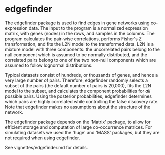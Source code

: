 # edgefinder
The edgefinder package is used to find edges in gene networks using co-expression
data. The input to the program is a normalized expression matrix, with genes (nodes)
in the rows, and samples in the columns.
The program calculates the pair-wise correlations, performs Fisher's Z 
transformation, and fits the L2N model to the transformed data. L2N is a mixture
model with three components: the uncorrelated pairs belong to the null component
which is assumed to be normally distributed, and the correlated pairs belong to one
of the two non-null components which are assumed to follow lognormal distributions.

Typical datasets consist of hundreds, or thousands of genes, and hence a very
large number of pairs. Therefore, edgefinder randomly selects a subset of the pairs (the
default number of pairs is 20,000), fits the L2N model to the subset, and calculates
the component probabilities for *all* possible pairs.
Using the posterior probabilities, edgefinder determines which pairs are
highly correlated while controlling the false discovery rate.
Note that edgefinder makes no assumptions about the structure of the network.

The edgefinder package depends on the 'Matrix' package, to allow for efficient
storage and computation of large co-occurrence matrices. For simulating datasets
we used the 'huge' and 'MASS' packages, but they are not required when
using edgefinder.

See vignettes/edgefinder.md for details.
